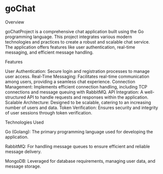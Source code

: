 # goChat
Overview

goChatProject is a comprehensive chat application built using the Go programming language. This project integrates various modern technologies and practices to create a robust and scalable chat service. The application offers features like user authentication, real-time messaging, and efficient message handling.

Features

User Authentication: Secure login and registration processes to manage user access.
Real-Time Messaging: Facilitates real-time communication among users, providing a seamless chat experience.
Connection Management: Implements efficient connection handling, including TCP connections and message queuing with RabbitMQ.
API Integration: A well-structured API to handle requests and responses within the application.
Scalable Architecture: Designed to be scalable, catering to an increasing number of users and data.
Token Verification: Ensures security and integrity of user sessions through token verification.

Technologies Used

Go (Golang): The primary programming language used for developing the application.

RabbitMQ: For handling message queues to ensure efficient and reliable message delivery.

MongoDB: Leveraged for database requirements, managing user data, and message storage.
